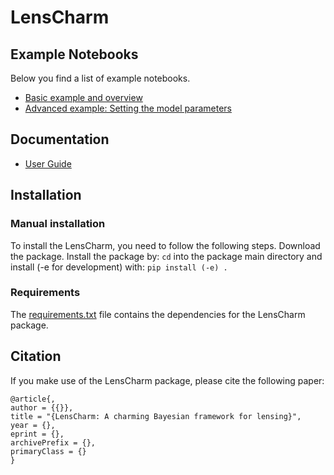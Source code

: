# LensCharm

## Example Notebooks
Below you find a list of example notebooks.

- [Basic example and overview](examples/basic_example.ipynb)
- [Advanced example: Setting the model parameters](examples/advanced_example.ipynb)

## Documentation
- [User Guide](docs/user_guide.md)


## Installation
### Manual installation 
To install the LensCharm, you need to follow the following steps. 
Download the package. 
Install the package by: `cd` into the package main directory and install (-e for development) with:
```pip install (-e) .``` 

### Requirements
The [requirements.txt](requirements.txt) file contains the dependencies for the LensCharm package.


## Citation
If you make use of the LensCharm package, please cite the following paper:
```
@article{,
author = {{}},
title = "{LensCharm: A charming Bayesian framework for lensing}",
year = {},
eprint = {},
archivePrefix = {},
primaryClass = {}
}
```
